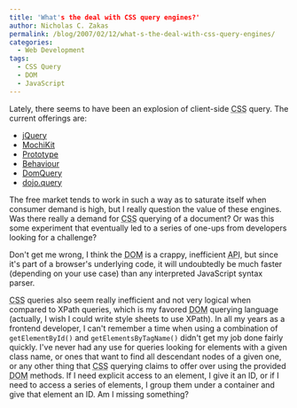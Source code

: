 ```yaml
---
title: 'What's the deal with CSS query engines?'
author: Nicholas C. Zakas
permalink: /blog/2007/02/12/what-s-the-deal-with-css-query-engines/
categories:
  - Web Development
tags:
  - CSS Query
  - DOM
  - JavaScript
---
```

Lately, there seems to have been an explosion of client-side <acronym title="Cascading Style Sheets">CSS</acronym> query. The current offerings are:

  * <a title="jQuery" rel="external" href="http://jquery.com">jQuery</a>
  * <a title="MochiKit" rel="external" href="http://mochikit.com/">MochiKit</a>
  * <a rel="external" href="http://www.prototypejs.org/">Prototype</a>
  * <a title="Behaviour" rel="external" href="http://bennolan.com/behaviour/">Behaviour</a>
  * <a title="DomQuery" rel="external" href="http://www.jackslocum.com/blog/2007/01/11/domquery-css-selector-basic-xpath-implementation-with-benchmarks/">DomQuery</a>
  * <a rel="external" href="http://blog.dojotoolkit.org/2007/02/04/dojoquery-a-css-query-engine-for-dojo">dojo.query</a>

The free market tends to work in such a way as to saturate itself when consumer demand is high, but I really question the value of these engines. Was there really a demand for <acronym title="Cascading Style Sheets">CSS</acronym> querying of a document? Or was this some experiment that eventually led to a series of one-ups from developers looking for a challenge?

Don't get me wrong, I think the <acronym title="Document Object Model">DOM</acronym> is a crappy, inefficient <acronym title="Application Programming Interface">API</acronym>, but since it's part of a browser's underlying code, it will undoubtedly be much faster (depending on your use case) than any interpreted JavaScript syntax parser.

<acronym title="Cascading Style Sheets">CSS</acronym> queries also seem really inefficient and not very logical when compared to XPath queries, which is my favored <acronym title="Document Object Model">DOM</acronym> querying language (actually, I wish I could write style sheets to use XPath). In all my years as a frontend developer, I can't remember a time when using a combination of `getElementById()` and `getElementsByTagName()` didn't get my job done fairly quickly. I've never had any use for queries looking for elements with a given class name, or ones that want to find all descendant nodes of a given one, or any other thing that <acronym title="Cascading Style Sheets">CSS</acronym> querying claims to offer over using the provided <acronym title="Document Object Model">DOM</acronym> methods. If I need explicit access to an element, I give it an ID, or if I need to access a series of elements, I group them under a container and give that element an ID. Am I missing something?
